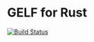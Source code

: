 # GELF for Rust

[![Build Status](https://travis-ci.org/glennpratt/gelf-rs.svg?branch=master)](https://travis-ci.org/glennpratt/gelf-rs)

